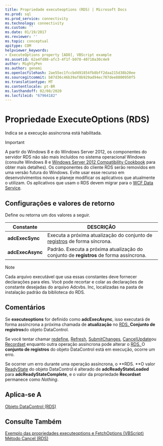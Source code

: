 ```yaml
---
title: Propriedade executeoptions (RDS) | Microsoft Docs
ms.prod: sql
ms.prod_service: connectivity
ms.technology: connectivity
ms.custom: ''
ms.date: 01/19/2017
ms.reviewer: ''
ms.topic: conceptual
apitype: COM
helpviewer_keywords:
- ExecuteOptions property [ADO], VBScript example
ms.assetid: 62a4fd88-afc3-4f1f-b978-40710a30c4e9
author: MightyPen
ms.author: genemi
ms.openlocfilehash: 2ae55ec1fccbd491854fb8bff2daa215d38b20ee
ms.sourcegitcommit: b87d36c46b39af8b929ad94ec707dee8800950f5
ms.translationtype: MT
ms.contentlocale: pt-BR
ms.lasthandoff: 02/08/2020
ms.locfileid: "67964182"
---
```

# <a name="executeoptions-property-rds"></a>Propriedade ExecuteOptions (RDS)
Indica se a execução assíncrona está habilitada.  
  
> [!IMPORTANT]
>  A partir do Windows 8 e do Windows Server 2012, os componentes do servidor RDS não são mais incluídos no sistema operacional Windows (consulte Windows 8 e [Windows Server 2012 Compatibility Cookbook](https://www.microsoft.com/download/details.aspx?id=27416) para obter mais detalhes). Os componentes do cliente RDS serão removidos em uma versão futura do Windows. Evite usar esse recurso em desenvolvimentos novos e planeje modificar os aplicativos que atualmente o utilizam. Os aplicativos que usam o RDS devem migrar para o [WCF Data Service](https://go.microsoft.com/fwlink/?LinkId=199565).  
  
## <a name="settings-and-return-values"></a>Configurações e valores de retorno  
 Define ou retorna um dos valores a seguir.  
  
|Constante|DESCRIÇÃO|  
|--------------|-----------------|  
|**adcExecSync**|Executa a próxima atualização do conjunto de [registros](../../../ado/reference/ado-api/recordset-object-ado.md) de forma síncrona.|  
|**adcExecAsync**|Padrão. Executa a próxima atualização do conjunto de **registros** de forma assíncrona.|  
  
> [!NOTE]
>  Cada arquivo executável que usa essas constantes deve fornecer declarações para eles. Você pode recortar e colar as declarações de constante desejadas do arquivo Adcvbs. Inc, localizadas na pasta de instalação padrão da biblioteca do RDS.  
  
## <a name="remarks"></a>Comentários  
 Se **executeoptions** for definido como **adcExecAsync**, isso executará de forma assíncrona a próxima chamada de **atualização** no [RDS. ](../../../ado/reference/rds-api/datacontrol-object-rds.md) **Conjunto de registros**do objeto DataControl.  
  
 Se você tentar chamar [redefine](../../../ado/reference/rds-api/reset-method-rds.md), [Refresh](../../../ado/reference/rds-api/refresh-method-rds.md), [SubmitChanges](../../../ado/reference/rds-api/submitchanges-method-rds.md), [CancelUpdate](../../../ado/reference/ado-api/cancelupdate-method-ado.md)ou [Recordset](../../../ado/reference/rds-api/recordset-sourcerecordset-properties-rds.md) enquanto outra operação assíncrona pode alterar o [RDS. ](../../../ado/reference/rds-api/datacontrol-object-rds.md)O **conjunto de registros** do objeto DataControl está em execução, ocorre um erro.  
  
 Se ocorrer um erro durante uma operação assíncrona, o **RDS. **O valor [ReadyState](../../../ado/reference/rds-api/readystate-property-rds.md) do objeto DataControl é alterado de **adcReadyStateLoaded** para **adcReadyStateComplete**, e o valor da propriedade **Recordset** permanece como *Nothing*.  
  
## <a name="applies-to"></a>Aplica-se A  
 [Objeto DataControl (RDS)](../../../ado/reference/rds-api/datacontrol-object-rds.md)  
  
## <a name="see-also"></a>Consulte Também  
 [Exemplo das propriedades executeoptions e FetchOptions (VBScript)](../../../ado/reference/rds-api/executeoptions-and-fetchoptions-properties-example-vbscript.md)   
 [Método Cancel (RDS)](../../../ado/reference/rds-api/cancel-method-rds.md)


